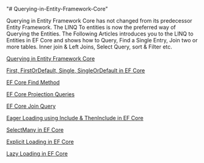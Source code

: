 "# Querying-in-Entity-Framework-Core" 

Querying in Entity Framework Core has not changed from its predecessor Entity Framework. The LINQ To entities is now the preferred way of Querying the Entities. The Following Articles introduces you to the LINQ to Entities in EF Core and shows how to Query, Find a Single Entry, Join two or more tables. Inner join & Left Joins, Select Query, sort & Filter etc.


[Querying in Entity Framework Core](https://www.tektutorialshub.com/entity-framework-core/querying-in-entity-framework-core/)

[First, FirstOrDefault, Single, SingleOrDefault in EF Core](https://www.tektutorialshub.com/entity-framework-core/single-singleordefault-first-firstordefault-in-ef-core/)

[EF Core Find Method](https://www.tektutorialshub.com/entity-framework-core/ef-core-find-method/)

[EF Core Projection Queries](https://www.tektutorialshub.com/entity-framework-core/projection-queries-in-ef-core/)

[EF Core Join Query](https://www.tektutorialshub.com/entity-framework-core/join-query-in-ef-core/)

[Eager Loading using Include & ThenInclude in EF Core](https://www.tektutorialshub.com/entity-framework-core/eager-loading-using-include-theninclude-in-ef-core/)

[SelectMany in EF Core](https://www.tektutorialshub.com/entity-framework-core/selectmany-in-entity-framework-core/)

[Explicit Loading in EF Core](https://www.tektutorialshub.com/entity-framework-core/explicit-loading-in-entity-framework-core/)

[Lazy Loading in EF Core](https://www.tektutorialshub.com/entity-framework-core/lazy-loading-in-entity-framework-core/)

